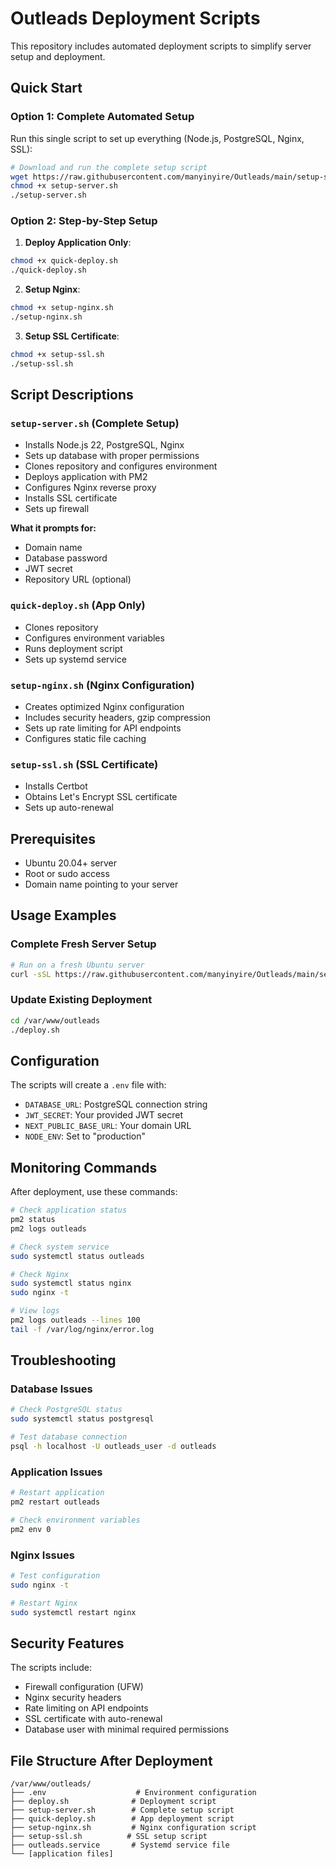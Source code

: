# Outleads Deployment Scripts

This repository includes automated deployment scripts to simplify server setup and deployment.

## Quick Start

### Option 1: Complete Automated Setup
Run this single script to set up everything (Node.js, PostgreSQL, Nginx, SSL):

```bash
# Download and run the complete setup script
wget https://raw.githubusercontent.com/manyinyire/Outleads/main/setup-server.sh
chmod +x setup-server.sh
./setup-server.sh
```

### Option 2: Step-by-Step Setup

1. **Deploy Application Only**:
```bash
chmod +x quick-deploy.sh
./quick-deploy.sh
```

2. **Setup Nginx**:
```bash
chmod +x setup-nginx.sh
./setup-nginx.sh
```

3. **Setup SSL Certificate**:
```bash
chmod +x setup-ssl.sh
./setup-ssl.sh
```

## Script Descriptions

### `setup-server.sh` (Complete Setup)
- Installs Node.js 22, PostgreSQL, Nginx
- Sets up database with proper permissions
- Clones repository and configures environment
- Deploys application with PM2
- Configures Nginx reverse proxy
- Installs SSL certificate
- Sets up firewall

**What it prompts for:**
- Domain name
- Database password
- JWT secret
- Repository URL (optional)

### `quick-deploy.sh` (App Only)
- Clones repository
- Configures environment variables
- Runs deployment script
- Sets up systemd service

### `setup-nginx.sh` (Nginx Configuration)
- Creates optimized Nginx configuration
- Includes security headers, gzip compression
- Sets up rate limiting for API endpoints
- Configures static file caching

### `setup-ssl.sh` (SSL Certificate)
- Installs Certbot
- Obtains Let's Encrypt SSL certificate
- Sets up auto-renewal

## Prerequisites

- Ubuntu 20.04+ server
- Root or sudo access
- Domain name pointing to your server

## Usage Examples

### Complete Fresh Server Setup
```bash
# Run on a fresh Ubuntu server
curl -sSL https://raw.githubusercontent.com/manyinyire/Outleads/main/setup-server.sh | bash
```

### Update Existing Deployment
```bash
cd /var/www/outleads
./deploy.sh
```

## Configuration

The scripts will create a `.env` file with:
- `DATABASE_URL`: PostgreSQL connection string
- `JWT_SECRET`: Your provided JWT secret
- `NEXT_PUBLIC_BASE_URL`: Your domain URL
- `NODE_ENV`: Set to "production"

## Monitoring Commands

After deployment, use these commands:

```bash
# Check application status
pm2 status
pm2 logs outleads

# Check system service
sudo systemctl status outleads

# Check Nginx
sudo systemctl status nginx
sudo nginx -t

# View logs
pm2 logs outleads --lines 100
tail -f /var/log/nginx/error.log
```

## Troubleshooting

### Database Issues
```bash
# Check PostgreSQL status
sudo systemctl status postgresql

# Test database connection
psql -h localhost -U outleads_user -d outleads
```

### Application Issues
```bash
# Restart application
pm2 restart outleads

# Check environment variables
pm2 env 0
```

### Nginx Issues
```bash
# Test configuration
sudo nginx -t

# Restart Nginx
sudo systemctl restart nginx
```

## Security Features

The scripts include:
- Firewall configuration (UFW)
- Nginx security headers
- Rate limiting on API endpoints
- SSL certificate with auto-renewal
- Database user with minimal required permissions

## File Structure After Deployment

```
/var/www/outleads/
├── .env                    # Environment configuration
├── deploy.sh              # Deployment script
├── setup-server.sh        # Complete setup script
├── quick-deploy.sh        # App deployment script
├── setup-nginx.sh         # Nginx configuration script
├── setup-ssl.sh          # SSL setup script
├── outleads.service       # Systemd service file
└── [application files]
```

